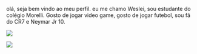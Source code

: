 olá, seja bem vindo ao meu perfil.
eu me chamo Weslei, sou estudante do colégio Morelli.
Gosto de jogar video game, gosto de jogar futebol, 
sou fã do CR7 e Neymar Jr 10.


![](https://editorial.uefa.com/resources/0290-1bb5efad911e-34663507a72c-1000/format/wide1/cristiano_ronaldo_with_ucl_trophy_photo.jpeg?imwidth=2048)


![](https://editorial.uefa.com/resources/0290-1bb5efad911e-34663507a72c-1000/format/wide1/cristiano_ronaldo_with_ucl_trophy_photo.jpeg?imwidth=2048)
